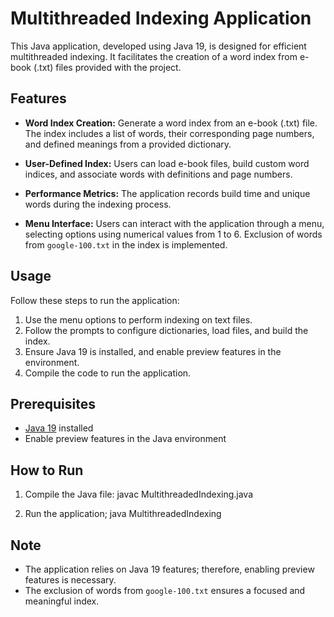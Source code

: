 # Multithreaded Indexing Application

This Java application, developed using Java 19, is designed for efficient multithreaded indexing. It facilitates the creation of a word index from e-book (.txt) files provided with the project.

## Features

- **Word Index Creation:** Generate a word index from an e-book (.txt) file. The index includes a list of words, their corresponding page numbers, and defined meanings from a provided dictionary.
  
- **User-Defined Index:** Users can load e-book files, build custom word indices, and associate words with definitions and page numbers.

- **Performance Metrics:** The application records build time and unique words during the indexing process.

- **Menu Interface:** Users can interact with the application through a menu, selecting options using numerical values from 1 to 6. Exclusion of words from `google-100.txt` in the index is implemented.

## Usage

Follow these steps to run the application:

1. Use the menu options to perform indexing on text files.
2. Follow the prompts to configure dictionaries, load files, and build the index.
3. Ensure Java 19 is installed, and enable preview features in the environment.
4. Compile the code to run the application.

## Prerequisites

- [Java 19](https://www.oracle.com/java/technologies/javase-downloads.html) installed
- Enable preview features in the Java environment

## How to Run

1. Compile the Java file:
   javac MultithreadedIndexing.java   

2. Run the application;
   java MultithreadedIndexing
    

## Note

- The application relies on Java 19 features; therefore, enabling preview features is necessary.
- The exclusion of words from `google-100.txt` ensures a focused and meaningful index.


